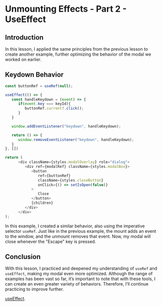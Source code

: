 # Unmounting Effects - Part 2 - UseEffect

## Introduction
In this lesson, I applied the same principles from the previous lesson to create another example, further optimizing the behavior of the modal we worked on earlier.

## Keydown Behavior
```javascript
const buttonRef = useRef(null);

useEffect(() => {
   const handleKeydown = (event) => {
      if(event.key === keyId){
         buttonRef.current?.click();
      }
   }

   window.addEventListener("keydown", handleKeydown);

   return () => {
      window.removeEventListener("keydown", handleKeydown);
   }
}, [])
```

```javascript
return (
      <div className={styles.modalOverlay} role="dialog">
         <div ref={modalRef} className={styles.modalBox}>
            <button
               ref={buttonRef}
               className={styles.closeButton}
               onClick={() => setIsOpen(false)}
            >
               Close
            </button>
            {children}
         </div>
      </div>
);
```

In this example, I created a similar behavior, also using the imperative selector `useRef`. Just like in the previous example, the mount adds an event to the window, and the unmount removes that event. Now, my modal will close whenever the "Escape" key is pressed.

## Conclusion
With this lesson, I practiced and deepened my understanding of `useRef` and `useEffect`, making my modal even more optimized. Although the range of examples has been vast so far, it’s important to note that with these tools, I can create an even greater variety of behaviors. Therefore, I’ll continue practicing to improve further.

[useEffect](https://react.dev/reference/react/useEffect).